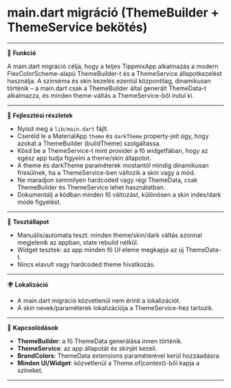 # main.dart migráció (ThemeBuilder + ThemeService bekötés)

---

🎯 **Funkció**

A main.dart migráció célja, hogy a teljes TippmixApp alkalmazás a modern FlexColorScheme-alapú ThemeBuilder-t és a ThemeService állapotkezelést használja. A színséma és skin kezelés ezentúl központilag, dinamikusan történik – a main.dart csak a ThemeBuilder által generált ThemeData-t alkalmazza, és minden theme-váltás a ThemeService-ből indul ki.

---

🧠 **Fejlesztési részletek**

- Nyisd meg a `lib/main.dart` fájlt.
- Cseréld le a MaterialApp `theme` és `darkTheme` property-jeit úgy, hogy azokat a ThemeBuilder (buildTheme) szolgáltassa.
- Kösd be a ThemeService-t mint provider a fő widgetfában, hogy az egész app tudja figyelni a theme/skin állapotot.
- A theme és darkTheme paraméterek mostantól mindig dinamikusan frissülnek, ha a ThemeService-ben változik a skin vagy a mód.
- Ne maradjon semmilyen hardcoded vagy régi ThemeData, csak ThemeBuilder és ThemeService lehet használatban.
- Dokumentálj a kódban minden fő változást, különösen a skin index/dark mode figyelést.

---

🧪 **Tesztállapot**

- Manuális/automata teszt: minden theme/skin/dark váltás azonnal megjelenik az appban, state rebuild nélkül.
- Widget tesztek: az app minden fő UI eleme megkapja az új ThemeData-t.
- Nincs elavult vagy hardcoded theme hivatkozás.

---

🌍 **Lokalizáció**

- A main.dart migráció közvetlenül nem érinti a lokalizációt.
- A skin nevek/paraméterek lokalizációja a ThemeService-hez tartozik.

---

📎 **Kapcsolódások**

- **ThemeBuilder**: a fő ThemeData generálása innen történik.
- **ThemeService**: az app állapotát és skinjét kezeli.
- **BrandColors**: ThemeData extensions paraméterével kerül hozzáadásra.
- **Minden UI/Widget**: közvetlenül a Theme.of(context)-ből kapja a színeket.

---
